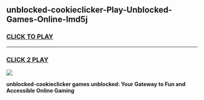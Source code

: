 
## unblocked-cookieclicker-Play-Unblocked-Games-Online-lmd5j
<h3>
<a href="https://premium76.site?title=unblocked-cookieclicker&ref=25A">CLICK TO PLAY</a></h3>
<hr>

<h3>
<a href="https://premium76.site?title=unblocked-cookieclicker&ref=25A">CLICK 2 PLAY</a>
  
</h3>

<a href="https://premium76.site?title=unblocked-cookieclicker&ref=25A"><img src="https://clearcache.store/games.png"></a>


**unblocked-cookieclicker games unblocked: Your Gateway to Fun and Accessible Online Gaming**
